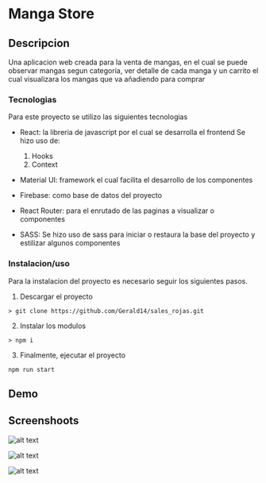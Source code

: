 # Manga Store
## Descripcion
Una aplicacion web creada para la venta de mangas, en el cual se puede observar mangas segun categoria, ver detalle de cada manga y un carrito el cual visualizara los mangas que va añadiendo para comprar

### Tecnologias
Para este proyecto se utilizo las siguientes tecnologias
* React: la libreria de javascript por el cual se desarrolla el frontend
Se hizo uso de:

    1. Hooks
    2. Context

* Material UI: framework el cual facilita el desarrollo de los componentes
* Firebase: como base de datos del proyecto
* React Router: para el enrutado de las paginas a visualizar o componentes
* SASS: Se hizo uso de sass para iniciar o restaura la base del proyecto y estilizar algunos componentes 

### Instalacion/uso
Para la instalacion del proyecto es necesario seguir los siguientes pasos.
1. Descargar el proyecto
```
> git clone https://github.com/Gerald14/sales_rojas.git
```
2. Instalar los modulos
```
> npm i
```
3. Finalmente, ejecutar el proyecto
```
npm run start
```
## Demo

## Screenshoots
![alt text](https://i.postimg.cc/GtPyDmL1/List-Items.png "Lista de mangas")


![alt text](https://i.postimg.cc/66z68Zwp/Manga-Detail.png "Detalle de manga")

![alt text](https://i.postimg.cc/y808Yb8w/category.png "Detalle de manga")